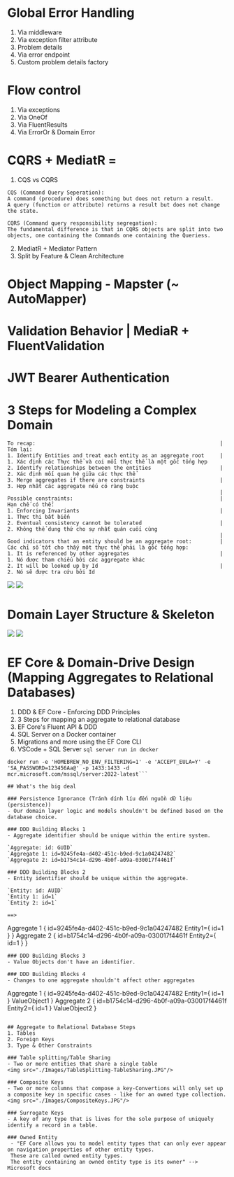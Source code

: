﻿# Global Error Handling
1. Via middleware
2. Via exception filter attribute
3. Problem details
4. Via error endpoint
5. Custom problem details factory


# Flow control
1. Via exceptions
2. Via OneOf
3. Via FluentResults
4. Via ErrorOr & Domain Error

# CQRS + MediatR =
1. CQS vs CQRS
```
CQS (Command Query Seperation):
A command (procedure) does something but does not return a result.
A query (function or attribute) returns a result but does not change the state.
```

```
CQRS (Command query responsibility segregation):
The fundamental difference is that in CQRS objects are split into two objects, one containing the Commands one containing the Queriess.
```
2. MediatR + Mediator Pattern
3. Split by Feature & Clean Architecture


# Object Mapping - Mapster (~ AutoMapper)

# Validation Behavior | MediaR + FluentValidation

# JWT Bearer Authentication

# 3 Steps for Modeling a Complex Domain
```
To recap:															|	Tóm lại:
1. Identify Entities and treat each entity as an aggregate root		|	1. Xác định các Thực thể và coi mỗi thực thể là một gốc tổng hợp
2. Identify relationships between the entities						|	2. Xác định mối quan hệ giữa các thực thể
3. Merge aggregates if there are constraints						|	3. Hợp nhất các aggregate nếu có ràng buộc
																	|
Possible constraints:												|	Hạn chế có thể:
1. Enforcing Invariants												|	1. Thực thi bất biến
2. Eventual consistency cannot be tolerated							|	2. Không thể dung thứ cho sự nhất quán cuối cùng
																	|
Good indicators that an entity should be an aggregate root:			|	Các chỉ số tốt cho thấy một thực thể phải là gốc tổng hợp:
1. It is referenced by other aggregates								|	1. Nó được tham chiếu bởi các aggregate khác
2. It will be looked up by Id										|	2. Nó sẽ được tra cứu bởi Id

```

<img src="./Images/Domain.JPG"/>
<img src="./Images/Aggregates.JPG"/>

# Domain Layer Structure & Skeleton
<img src="./Images/DomainStructure.JPG"/>
<img src="./Images/DomainStructureDetail.JPG"/>

# EF Core & Domain-Drive Design (Mapping Aggregates to Relational Databases)
1. DDD & EF Core - Enforcing DDD Principles
2. 3 Steps for mapping an aggregate to relational database
3. EF Core's Fluent API & DDD
4. SQL Server on a Docker container
5. Migrations and more using the EF Core CLI
6. VSCode + SQL Server
`sql server run in docker`
```docker pull mcr.microsoft.com/mssql/server:2022-latest
docker run -e 'HOMEBREW_NO_ENV_FILTERING=1' -e 'ACCEPT_EULA=Y' -e 'SA_PASSWORD=123456Aa@' -p 1433:1433 -d mcr.microsoft.com/mssql/server:2022-latest```

## What's the big deal

### Persistence Ignorance (Tránh dính líu đến nguồn dữ liệu (persistence))
- Our domain layer logic and models shouldn't be defined based on the database choice.

### DDD Building Blocks 1
- Aggregate identifier should be unique within the entire system.

`Aggregate: id: GUID`
`Aggregate 1: id=9245fe4a-d402-451c-b9ed-9c1a04247482`
`Aggregate 2: id=b1754c14-d296-4b0f-a09a-030017f4461f`

### DDD Building Blocks 2
- Entity identifier should be unique within the aggregate.

`Entity: id: AUID`
`Entity 1: id=1`
`Entity 2: id=1`

==>
```
Aggregate 1 {
	id=9245fe4a-d402-451c-b9ed-9c1a04247482
	Entity1={
		id=1
	}
}
Aggregate 2 {
	id=b1754c14-d296-4b0f-a09a-030017f4461f
	Entity2={
		id=1
	}
}
```
### DDD Building Blocks 3
- Value Objects don't have an identifier.

### DDD Building Blocks 4
- Changes to one aggregate shouldn't affect other aggregates

```
Aggregate 1 {
	id=9245fe4a-d402-451c-b9ed-9c1a04247482
	Entity1={
		id=1
	}
	ValueObject1
}
Aggregate 2 {
	id=b1754c14-d296-4b0f-a09a-030017f4461f
	Entity2={
		id=1
	}
	ValueObject2
}
```

## Aggregate to Relational Database Steps
1. Tables
2. Foreign Keys
3. Type & Other Constraints

### Table splitting/Table Sharing
- Two or more entities that share a single table
<img src="./Images/TableSplitting-TableSharing.JPG"/>

### Composite Keys
- Two or more columns that compose a key-Convertions will only set up a composite key in specific cases - like for an owned type collection.
<img src="./Images/CompositeKeys.JPG"/>

### Surrogate Keys
- A key of any type that is lives for the sole purpose of uniquely identify a record in a table.

### Owned Entity
 - "EF Core allows you to model entity types that can only ever appear on navigation properties of other entity types. 
 These are called owned entity types.
 The entity containing an owned entity type is its owner" --> Microsoft docs